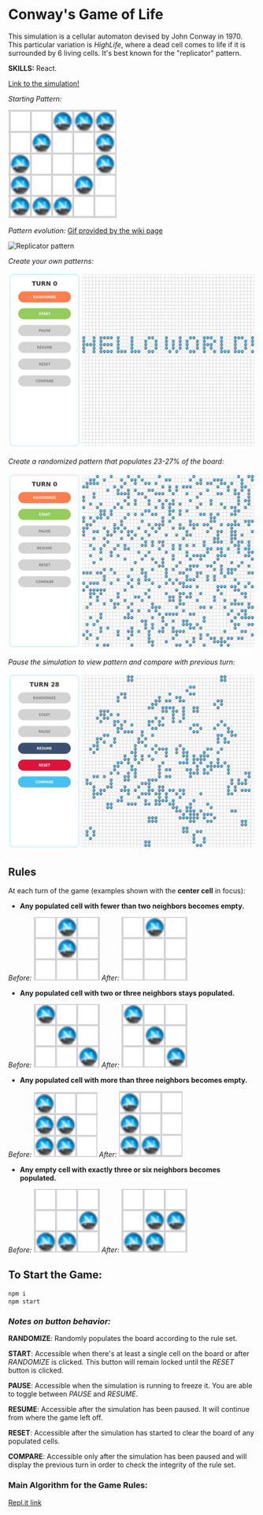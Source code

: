 # Conway's Game of Life

This simulation is a cellular automaton devised by John Conway in 1970. This particular variation is _HighLife_, where a dead cell comes to life if it is surrounded by 6 living cells. It's best known for the "replicator" pattern.

__SKILLS:__ React.

[Link to the simulation!](https://netscape-evolve.surge.sh/)

_Starting Pattern:_

![Starting pattern for replicator](https://raw.githubusercontent.com/JamesScript7/the-best-game-in-the-world/master/public/images/rules/replicator.png)

_Pattern evolution:_ [Gif provided by the wiki page](http://conwaylife.com/w/index.php?title=Replicator)

![Replicator pattern](http://conwaylife.com/w/images/1/19/Replicator_animation.gif)

_Create your own patterns:_

![Image of menu and board with hello world!](https://raw.githubusercontent.com/JamesScript7/the-best-game-in-the-world/master/public/images/rules/main-1.png)

_Create a randomized pattern that populates 23-27% of the board:_

![Image of menu and randomized board](https://raw.githubusercontent.com/JamesScript7/the-best-game-in-the-world/master/public/images/rules/main-2.png)

_Pause the simulation to view pattern and compare with previous turn:_

![Image of menu and board in paused state](https://raw.githubusercontent.com/JamesScript7/the-best-game-in-the-world/master/public/images/rules/main-3.png)

## Rules

At each turn of the game (examples shown with the __center cell__ in focus):

* __Any populated cell with fewer than two neighbors becomes empty.__

_Before:_
![Rule 1 before image](https://raw.githubusercontent.com/JamesScript7/the-best-game-in-the-world/master/public/images/rules/1-before.png)
_After:_
![Rule 1 before image](https://raw.githubusercontent.com/JamesScript7/the-best-game-in-the-world/master/public/images/rules/1-after.png)
* __Any populated cell with two or three neighbors stays populated.__

_Before:_
![Rule 2 before no change image](https://raw.githubusercontent.com/JamesScript7/the-best-game-in-the-world/master/public/images/rules/2-nochange.png)
_After:_
![Rule 2 after no change image](https://raw.githubusercontent.com/JamesScript7/the-best-game-in-the-world/master/public/images/rules/2-nochange.png)
* __Any populated cell with more than three neighbors becomes empty.__

_Before:_
![Rule 3 before image](https://raw.githubusercontent.com/JamesScript7/the-best-game-in-the-world/master/public/images/rules/3-before.png)
_After:_
![Rule 3 after image](https://raw.githubusercontent.com/JamesScript7/the-best-game-in-the-world/master/public/images/rules/3-after.png)
* __Any empty cell with exactly three or six neighbors becomes populated.__

_Before:_
![Rule 4 before image](https://raw.githubusercontent.com/JamesScript7/the-best-game-in-the-world/master/public/images/rules/4-before.png)
_After:_
![Rule 4 before image](https://raw.githubusercontent.com/JamesScript7/the-best-game-in-the-world/master/public/images/rules/4-after.png)

## To Start the Game:

```
npm i
npm start
```

### _Notes on button behavior:_

__RANDOMIZE__: Randomly populates the board according to the rule set.

__START__: Accessible when there's at least a single cell on the board or after _RANDOMIZE_ is clicked. This button will remain locked until the _RESET_ button is clicked.

__PAUSE__: Accessible when the simulation is running to freeze it. You are able to toggle between _PAUSE_ and _RESUME_.

__RESUME__: Accessible after the simulation has been paused. It will continue from where the game left off.

__RESET__: Accessible after the simulation has started to clear the board of any populated cells.

__COMPARE__: Accessible only after the simulation has been paused and will display the previous turn in order to check the integrity of the rule set.

### Main Algorithm for the Game Rules:

[Repl.it link](https://repl.it/@jamesscript7/brainForGameLoop)
